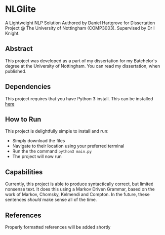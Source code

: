 # NLGlite
A Lightweight NLP Solution Authored by Daniel Hartgrove for Dissertation Project @ The University of Nottingham (COMP3003). Supervised by Dr I Knight.

## Abstract
This project was developed as a part of my dissertation for my Batchelor's degree at the University of Nottingham. You can read my dissertation, when published.

## Dependencies
This project requires that you have Python 3 install. This can be installed [here](https://www.python.org/downloads/)

## How to Run
This project is delightfully simple to install and run:
- Simply download the files
- Navigate to their location using your preferred terminal
- Run the the command `python3 main.py`
- The project will now run

## Capabilities
Currently, this project is able to produce syntactically correct, but limited nonsense text. It does this using a Markov Driven Grammar, based on the work of Markov, Chomsky, Kelmendi and Compton.
In the future, these sentences _should_ make sense all of the time.

## References
Properly formatted references will be added shortly